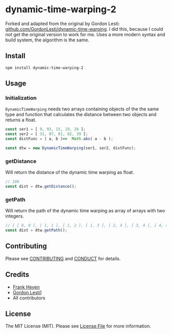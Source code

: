 # dynamic-time-warping-2

Forked and adapted from the original by Gordon Lesti: [github.com/GordonLesti/dynamic-time-warping](https://github.com/GordonLesti/dynamic-time-warping).
I did this, because I could not get the original version to work for me.
Uses a more modern syntax and build system, the algorithm is the same.

## Install

`npm install dynamic-time-warping-2`

## Usage

### Initialization

`DynamicTimeWarping` needs two arrays containing objects of the the same type and function that calculates the distance
between two objects and returns a float.

```javascript
const ser1 = [ 9, 93, 15, 19, 24 ];
const ser2 = [ 31, 97, 81, 82, 39 ];
const distFunc = ( a, b )=>  Math.abs( a - b );

const dtw = new DynamicTimeWarping(ser1, ser2, distFunc);
```

### getDistance

Will return the distance of the dynamic time warping as float.

```javascript
// 108
const dist = dtw.getDistance();
```

### getPath

Will return the path of the dynamic time warping as array of arrays with two integers.

```javascript
// [ [ 0, 0 ], [ 1, 1 ], [ 1, 2 ], [ 1, 3 ], [ 2, 4 ], [ 3, 4 ], [ 4, 4 ] ]
const dist = dtw.getPath();
```

## Contributing

Please see [CONTRIBUTING](CONTRIBUTING.md) and [CONDUCT](CONDUCT.md) for details.

## Credits

- [Frank Heyen](https://github.com/fheyen/)
- [Gordon Lesti](https://github.com/GordonLesti/)]
- All contributors

## License

The MIT License (MIT). Please see [License File](LICENSE.md) for more information.
